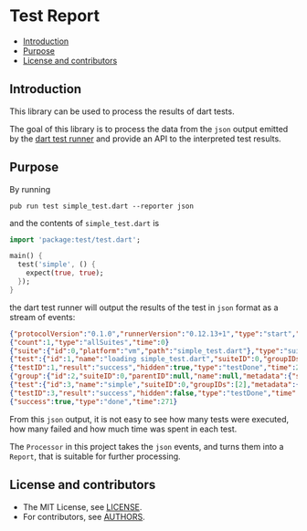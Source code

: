 Test Report
===========

* [Introduction](#introduction)
* [Purpose](#purpose)
* [License and contributors](#license-and-contributors)

Introduction
------------

This library can be used to process the results of dart tests. 

The goal of this library is to process the data from the `json` output emitted by the [dart test runner](https://pub.dartlang.org/packages/test) and provide an API to the interpreted test results.

Purpose
-------

By running

    pub run test simple_test.dart --reporter json

and the contents of `simple_test.dart` is

```Dart
import 'package:test/test.dart';

main() {
  test('simple', () {
    expect(true, true);
  });
}
```
    
the dart test runner will output the results of the test in `json` format as a stream of events:

```JSON
{"protocolVersion":"0.1.0","runnerVersion":"0.12.13+1","type":"start","time":0}
{"count":1,"type":"allSuites","time":0}
{"suite":{"id":0,"platform":"vm","path":"simple_test.dart"},"type":"suite","time":0}
{"test":{"id":1,"name":"loading simple_test.dart","suiteID":0,"groupIDs":[],"metadata":{"skip":false,"skipReason":null}},"type":"testStart","time":0}
{"testID":1,"result":"success","hidden":true,"type":"testDone","time":237}
{"group":{"id":2,"suiteID":0,"parentID":null,"name":null,"metadata":{"skip":false,"skipReason":null},"testCount":1},"type":"group","time":241}
{"test":{"id":3,"name":"simple","suiteID":0,"groupIDs":[2],"metadata":{"skip":false,"skipReason":null}},"type":"testStart","time":242}
{"testID":3,"result":"success","hidden":false,"type":"testDone","time":268}
{"success":true,"type":"done","time":271}
```

From this `json` output, it is not easy to see how many tests were executed, how many failed and how much time was spent in each test.

The `Processor` in this project takes the `json` events, and turns them into a `Report`, that is suitable for further processing.

License and contributors
------------------------

* The MIT License, see [LICENSE](https://github.com/TOPdesk/dart-testreport/raw/master/LICENSE).
* For contributors, see [AUTHORS](https://github.com/TOPdesk/dart-testreport/raw/master/AUTHORS).